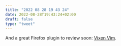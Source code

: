 ```yaml
---
title: "2022 08 28 19 43 24"
date: 2022-08-28T19:43:24+02:00
draft: false
type: "tweet"
---
```


And a great Firefox plugin to review soon: [Vixen Vim](https://ueokande.github.io/vim-vixen/index.html).
